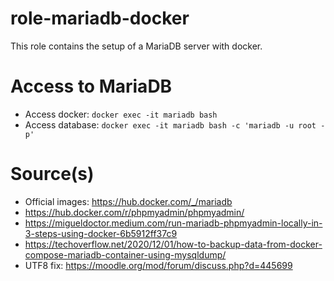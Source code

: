 # role-mariadb-docker
This role contains the setup of a MariaDB server with docker.

# Access to MariaDB
- Access docker: ``docker exec -it mariadb bash``
- Access database: ``docker exec -it mariadb bash -c 'mariadb -u root -p'``

# Source(s)
- Official images: https://hub.docker.com/_/mariadb
- https://hub.docker.com/r/phpmyadmin/phpmyadmin/
- https://migueldoctor.medium.com/run-mariadb-phpmyadmin-locally-in-3-steps-using-docker-6b5912ff37c9
- https://techoverflow.net/2020/12/01/how-to-backup-data-from-docker-compose-mariadb-container-using-mysqldump/
- UTF8 fix: https://moodle.org/mod/forum/discuss.php?d=445699
